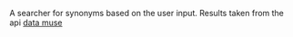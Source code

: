 A searcher for synonyms based on the user input. Results taken from the api [data muse](https://www.datamuse.com/api/)
